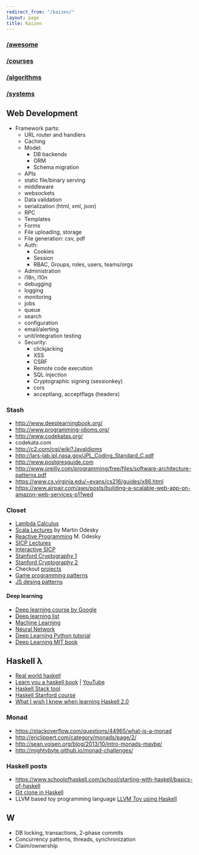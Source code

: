 ```yaml
---
redirect_from: "/kaizen/"
layout: page
title: Kaizen
---
```


### [/awesome](https://github.com/sindresorhus/awesome)

### [/courses](https://github.com/prakhar1989/awesome-courses)

### [/algorithms](./algorithms)

### [/systems](./systems)

## Web Development

- Framework parts:
  + URL router and handlers
  + Caching
  + Model:
    * DB backends
    * ORM
    * Schema migration
  + APIs
  + static file/binary serving
  + middleware
  + websockets
  + Data validation
  + serialization (html, xml, json)
  + RPC
  + Templates
  + Forms
  + File uploading, storage
  + File generation: csv, pdf
  + Auth:
    * Cookies
    * Session
    * RBAC, Groups, roles, users, teams/orgs
  + Administration
  + i18n, l10n
  + debugging
  + logging
  + monitoring
  + jobs
  + queue
  + search
  + configuration
  + email/alerting
  + unit/integration testing
  + Security:
    * clickjacking
    * XSS
    * CSRF
    * Remote code execution
    * SQL injection
    * Cryptographic signing (sessionkey)
    * cors
    * acceptlang, acceptflags (headers)

### Stash

- http://www.deeplearningbook.org/
- http://www.programming-idioms.org/
- http://www.codekatas.org/
- codekata.com
- http://c2.com/cgi/wiki?JavaIdioms
- http://lars-lab.jpl.nasa.gov/JPL_Coding_Standard_C.pdf
- http://www.postgresguide.com
- http://www.oreilly.com/programming/free/files/software-architecture-patterns.pdf
- https://www.cs.virginia.edu/~evans/cs216/guides/x86.html
- https://www.airpair.com/aws/posts/building-a-scalable-web-app-on-amazon-web-services-p1?wed

### Closet

- [Lambda Calculus](https://www.youtube.com/playlist?list=PL4A05CF0478DAD704)
- [Scala Lectures](https://class.coursera.org/progfun-003/lecture) by Martin Odesky
- [Reactive Programming](https://class.coursera.org/reactive-001/lecture) M. Odesky
- [SICP Lectures](http://ocw.mit.edu/courses/electrical-engineering-and-computer-science/6-001-structure-and-interpretation-of-computer-programs-spring-2005/video-lectures/)
- [Interactive SICP](http://xuanji.appspot.com/isicp/index.html)
- [Stanford Cryptography 1](https://www.coursera.org/course/crypto)
- [Stanford Cryptography 2](https://www.coursera.org/course/crypto2)
- Checkout [projects](https://github.com/karan/Projects)
- [Game programming patterns](http://gameprogrammingpatterns.com/index.html)
- [JS desing patterns](http://addyosmani.com/resources/essentialjsdesignpatterns/book/#mediatorpatternjavascript)

#### Deep learning

- [Deep learning course by Google](https://www.udacity.com/course/deep-learning--ud730)
- [Deep learning list](http://jmozah.github.io/links/)
- [Machine Learning](https://www.coursera.org/course/ml)
- [Neural Network](https://www.coursera.org/course/neuralnets)
- [Deep Learning Python tutorial](http://deeplearning.net/tutorial/deeplearning.pdf)
- [Deep Learning MIT book](http://www.iro.umontreal.ca/~bengioy/dlbook/)

## Haskell λ

- [Real world haskell](http://book.realworldhaskell.org/read/)
- [Learn you a haskell book](http://learnyouahaskell.com/recursion) | [YouTube](https://www.youtube.com/playlist?list=PLPqPwGvHPSZB-urE6QFjKYt6AGXcZqJUh)
- [Haskell Stack tool](http://docs.haskellstack.org/en/stable/README.html)
- [Haskell Stanford course](http://www.scs.stanford.edu/11au-cs240h/notes/)
- [What I wish I knew when learning Haskell 2.0](http://dev.stephendiehl.com/hask/#cabal)

### Monad
- https://stackoverflow.com/questions/44965/what-is-a-monad
- http://ericlippert.com/category/monads/page/2/
- http://sean.voisen.org/blog/2013/10/intro-monads-maybe/
- http://mightybyte.github.io/monad-challenges/

### Haskell posts

- https://www.schoolofhaskell.com/school/starting-with-haskell/basics-of-haskell
- [Git clone in Haskell](http://stefan.saasen.me/articles/git-clone-in-haskell-from-the-bottom-up)
- LLVM based toy programming language [LLVM Toy using Haskell](http://www.stephendiehl.com/llvm/)

## W

- DB locking, transactions, 2-phase commits
- Concurrency patterns, threads, synchronization
- Claim/ownership
